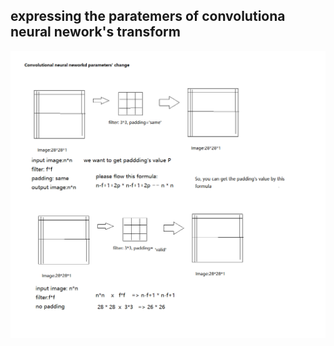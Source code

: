 ## expressing the paratemers of convolutiona neural nework's transform
<p align="center">
  <img src="convolutional_parameters%20transform.png">
</p>
